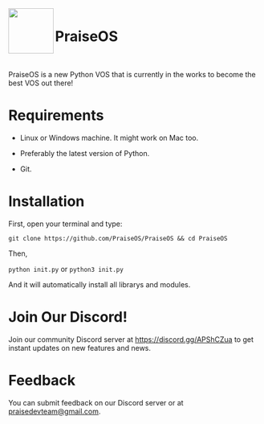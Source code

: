 <img width="90px" align="left" src="https://photos.app.goo.gl/brrmcCjKHTrXwDHZ9">

# PraiseOS

<br>

PraiseOS is a new Python VOS that is currently in the works to become the best VOS out there!

# Requirements

- Linux or Windows machine. It might work on Mac too.

- Preferably the latest version of Python.

- Git.

# Installation

First, open your terminal and type:

`git clone https://github.com/PraiseOS/PraiseOS && cd PraiseOS`

Then,

`python init.py`
or
`python3 init.py`

And it will automatically install all librarys and modules.

# Join Our Discord!

Join our community Discord server at https://discord.gg/APShCZua to get instant updates on new features and news.

# Feedback

You can submit feedback on our Discord server or at praisedevteam@gmail.com.